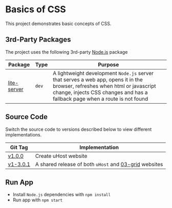 # Basics of CSS

This project demonstrates basic concepts of CSS.

## 3rd-Party Packages

The project uses the following 3rd-party [Node.js](https://nodejs.org/) package

| Package | Type | Purpose |
|---------|------|---------|
| [lite-server](https://www.npmjs.com/package/lite-server) | `dev` | A lightweight development `Node.js` server that serves a web app, opens it in the browser, refreshes when html or javascript change, injects CSS changes and has a fallback page when a route is not found |

## Source Code

Switch the source code to versions described below to view different implementations.

| Git Tag | Implementation |
|---------|----------------|
| [v1.0.0](https://github.com/TranXuanHoang/TheWeb/releases/tag/v1.0.0) | Create uHost website |
| [v1-3.0.1](https://github.com/TranXuanHoang/TheWeb/releases/tag/v1-3.0.1) | A shared release of both `uHost` and [03-grid](../03-grid) websites |

## Run App

* Install `Node.js` dependencies with `npm install`
* Run app with `npm start`
